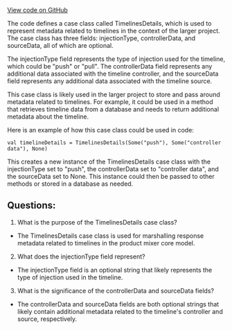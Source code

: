 [View code on GitHub](https://github.com/misbahsy/the-algorithm/product-mixer/core/src/main/scala/com/twitter/product_mixer/core/model/marshalling/response/urt/metadata/TimelinesDetails.scala)

The code defines a case class called TimelinesDetails, which is used to represent metadata related to timelines in the context of the larger project. The case class has three fields: injectionType, controllerData, and sourceData, all of which are optional. 

The injectionType field represents the type of injection used for the timeline, which could be "push" or "pull". The controllerData field represents any additional data associated with the timeline controller, and the sourceData field represents any additional data associated with the timeline source. 

This case class is likely used in the larger project to store and pass around metadata related to timelines. For example, it could be used in a method that retrieves timeline data from a database and needs to return additional metadata about the timeline. 

Here is an example of how this case class could be used in code:

```
val timelineDetails = TimelinesDetails(Some("push"), Some("controller data"), None)
```

This creates a new instance of the TimelinesDetails case class with the injectionType set to "push", the controllerData set to "controller data", and the sourceData set to None. This instance could then be passed to other methods or stored in a database as needed.
## Questions: 
 1. What is the purpose of the TimelinesDetails case class?
- The TimelinesDetails case class is used for marshalling response metadata related to timelines in the product mixer core model.

2. What does the injectionType field represent?
- The injectionType field is an optional string that likely represents the type of injection used in the timeline.

3. What is the significance of the controllerData and sourceData fields?
- The controllerData and sourceData fields are both optional strings that likely contain additional metadata related to the timeline's controller and source, respectively.